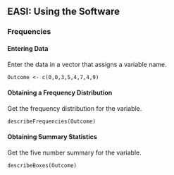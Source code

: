 
## EASI: Using the Software

### Frequencies

#### Entering Data

Enter the data in a vector that assigns a variable name.

```{r}
Outcome <- c(0,0,3,5,4,7,4,9)
```

####  Obtaining a Frequency Distribution

Get the frequency distribution for the variable.

```{r}
describeFrequencies(Outcome)
```

#### Obtaining Summary Statistics

Get the five number summary for the variable.

```{r}
describeBoxes(Outcome)
```
